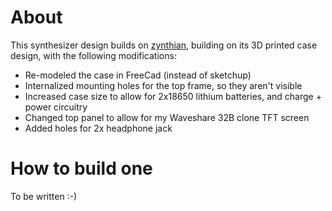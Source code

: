 About
=====

This synthesizer design builds on [zynthian](http://zynthian.org/), building on its 3D printed case design, with the following modifications:

- Re-modeled the case in FreeCad (instead of sketchup)
- Internalized mounting holes for the top frame, so they aren't visible
- Increased case size to allow for 2x18650 lithium batteries, and charge + power circuitry
- Changed top panel to allow for my Waveshare 32B clone TFT screen
- Added holes for 2x headphone jack

How to build one
================

To be written :-)